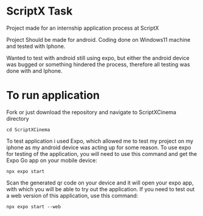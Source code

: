 # ScriptX Task

Project made for an internship application process at ScriptX

Project Should be made for android. Coding done on Windows11 machine and tested with Iphone.

Wanted to test with android still using expo, but either the android device was bugged or something hindered the process, therefore all testing was done with and Iphone.

# To run application
Fork or just download the repository and navigate to ScriptXCinema directory
```
cd ScriptXCinema
```

To test application i used Expo, which allowed me to test my project on my iphone as my android device was acting up for some reason.
To use expo for testing of the application, you will need to use this command and get the Expo Go app on your mobile device:
```
npx expo start
```

Scan the generated qr code on your device and it will open your expo app, with which you will be able to try out the application. 
If you need to test out a web version of this application, use this command:
```
npx expo start --web
```
